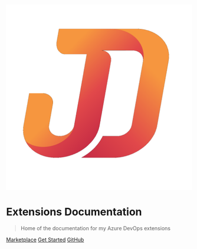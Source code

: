 ![logo](_media/jd-logo.png ':size=250')

# Extensions Documentation

> Home of the documentation for my Azure DevOps extensions

[Marketplace](https://marketplace.visualstudio.com/publishers/joachimdalen)
[Get Started](#/#/?id=general)
[GitHub](https://github.com/devops-extensions)
